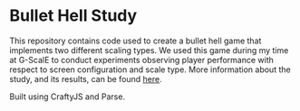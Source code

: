 # Bullet Hell Study

This repository contains code used to create a bullet hell game that implements two different scaling types. We used this game during my time at G-ScalE to conduct experiments observing player performance with respect to screen configuration and scale type. More information about the study, and its results, can be found [here](http://www.cas.mcmaster.ca/~teather/pdfs/GEM2014_poster1.pdf).

Built using CraftyJS and Parse.